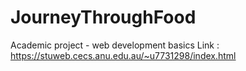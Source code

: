 # JourneyThroughFood
Academic project - web development basics
Link : https://stuweb.cecs.anu.edu.au/~u7731298/index.html
